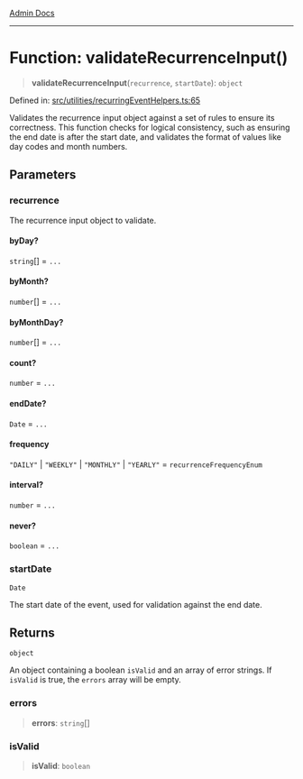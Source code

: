 [Admin Docs](/)

***

# Function: validateRecurrenceInput()

> **validateRecurrenceInput**(`recurrence`, `startDate`): `object`

Defined in: [src/utilities/recurringEventHelpers.ts:65](https://github.com/Sourya07/talawa-api/blob/2dc82649c98e5346c00cdf926fe1d0bc13ec1544/src/utilities/recurringEventHelpers.ts#L65)

Validates the recurrence input object against a set of rules to ensure its correctness.
This function checks for logical consistency, such as ensuring the end date is after the
start date, and validates the format of values like day codes and month numbers.

## Parameters

### recurrence

The recurrence input object to validate.

#### byDay?

`string`[] = `...`

#### byMonth?

`number`[] = `...`

#### byMonthDay?

`number`[] = `...`

#### count?

`number` = `...`

#### endDate?

`Date` = `...`

#### frequency

`"DAILY"` \| `"WEEKLY"` \| `"MONTHLY"` \| `"YEARLY"` = `recurrenceFrequencyEnum`

#### interval?

`number` = `...`

#### never?

`boolean` = `...`

### startDate

`Date`

The start date of the event, used for validation against the end date.

## Returns

`object`

An object containing a boolean `isValid` and an array of error strings.
         If `isValid` is true, the `errors` array will be empty.

### errors

> **errors**: `string`[]

### isValid

> **isValid**: `boolean`
